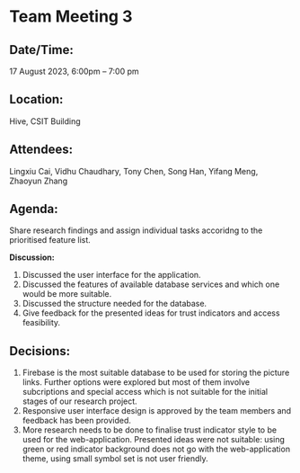 # **Team Meeting 3**

## **Date/Time:** 

17 August 2023, 6:00pm – 7:00 pm

## **Location:** 

Hive, CSIT Building

## **Attendees:** 

Lingxiu Cai, Vidhu Chaudhary, Tony Chen, Song Han, Yifang Meng, Zhaoyun Zhang

## **Agenda:** 

Share research findings and assign individual tasks accoridng to the prioritised feature list.

**Discussion:**

1. Discussed the user interface for the application.
2. Discussed the features of available database services and which one would be more suitable.
3. Discussed the structure needed for the database.
4. Give feedback for the presented ideas for trust indicators and access feasibility.
   
## **Decisions:**

1. Firebase is the most suitable database to be used for storing the picture links. Further options were explored but most of them involve subcriptions and special access which is not suitable for the initial stages of our research project.
2. Responsive user interface design is approved by the team members and feedback has been provided.
3. More research needs to be done to finalise trust indicator style to be used for the web-application. Presented ideas were not suitable: using green or red indicator background does not go with the web-application theme, using small symbol set is not user friendly.
